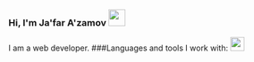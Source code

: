 ### Hi, I'm Ja'far A'zamov <img src="https://i.giphy.com/media/gM5qFksULw54NMWyry/giphy.webp" width="30px">
I am a web developer.
###Languages and tools I work with:
<code><img src="[https://assets.stickpng.com/images/5847f5bdcef1014c0b5e489c.png](https://encrypted-tbn0.gstatic.com/images?q=tbn:ANd9GcQ9O-TIXmKiueX71QqToRiS_wbpI0A6WuRDehadAR3su-AgR-B1ZU3Q3Q--TkcblHqpo0U&usqp=CAU)" height="25px"> </code>
